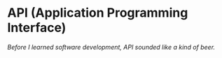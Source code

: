 # API (Application Programming Interface)

*Before I learned software development, API sounded like a kind of beer.* 
